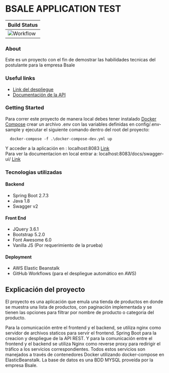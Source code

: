 # BSALE APPLICATION TEST

| Build Status                                                                                       |
|----------------------------------------------------------------------------------------------------|
|![Workflow](https://github.com/DiegoTGJ/bsale-test/actions/workflows/deploy.yaml/badge.svg) |

### About
Este es un proyecto con el fin de demostrar las habilidades tecnicas del postulante para la empresa Bsale

### Useful links
- [Link del despliegue](http://bsaleprueba-env.eba-pjw4meme.sa-east-1.elasticbeanstalk.com)
- [Documentación de la API](http://bsaleprueba-env.eba-pjw4meme.sa-east-1.elasticbeanstalk.com/docs/swagger-ui/)

### Getting Started

Para correr este proyecto de manera local debes tener instalado [Docker Compose](https://docs.docker.com/compose/install/)
crear un archivo .env con las variables definidas en config/.env-sample y ejecutar el siguiente comando dentro del root del proyecto:
```docker-compose
  docker-compose -f .\docker-compose-dev.yml up
```
Y acceder a la aplicación en : localhost:8083 [Link](localhost:8083) <br/>
Para ver la documentacion en local entrar a: localhost:8083/docs/swagger-ui/ [Link](localhost:8083/docs/swagger-ui/)
### Tecnologias utilizadas

#### Backend

- Spring Boot 2.7.3
- Java 1.8
- Swagger v2
#### Front End

- JQuery 3.6.1
- Bootstrap 5.2.0
- Font Awesome 6.0
- Vanilla JS (Por requerimiento de la prueba)

#### Deployment

- AWS Elastic Beanstalk
- GitHub Workflows (para el despliegue automático en AWS)

## Explicación del proyecto

El proyecto es una aplicación que emula una tienda de productos
en donde se muestra una lista de productos, con paginación implementada
y se tienen las opciones para filtrar por nombre de producto o categoria
del producto.

Para la comunicación entre el frontend y el backend, se utiliza nginx
como servidor de archivos staticos para servir el frontend. Spring Boot
para la creacion y despliegue de la API REST. Y para la comunicación entre
el frontend y el backend se utiliza Nginx como reverse proxy para redirigir
el tráfico a los servicios correspondientes. Todos estos servicios son manejados
a través de contenedores Docker utilizando docker-compose en ElasticBeanstalk.
La base de datos es una BDD MYSQL proveída por la empresa Bsale.
